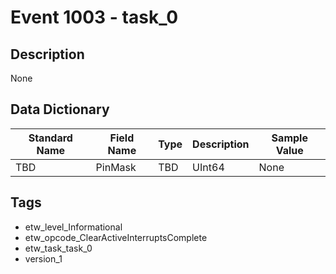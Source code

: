 # Event 1003 - task_0

## Description
None

## Data Dictionary
|Standard Name|Field Name|Type|Description|Sample Value|
|---|---|---|---|---|
|TBD|PinMask|TBD|UInt64|None|None|

## Tags
* etw_level_Informational
* etw_opcode_ClearActiveInterruptsComplete
* etw_task_task_0
* version_1